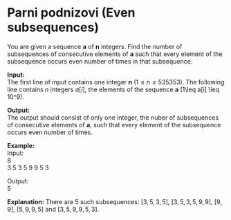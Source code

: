 # Parni podnizovi (Even subsequences)

You are given a sequence **a** of **n** integers. Find the number of subsequences of consecutive elements of **a** such that every element of the subsequence occurs even number of times in that subsequence.

**Input:**  
The first line of input contains one integer **n** ($1\leq n\leq 535353$). The following line contains $n$ integers $a[i]$, the elements of the sequence **a** (1\leq a[i] \leq 10^9).

**Output:**  
The output should consist of only one integer, the nuber of subsequences of consecutive elements of **a**, such that every element of the subsequence occurs even number of times.

**Example:**  
Input:  
8  
3 5 3 5 9 9 5 3

Output:  
5

**Explanation:** There are 5 such subsequences: $[3, 5, 3, 5]$, $[3, 5, 3, 5, 9, 9]$, $[9, 9]$, $[5, 9, 9, 5]$ and $[3, 5, 9, 9, 5, 3]$. 
